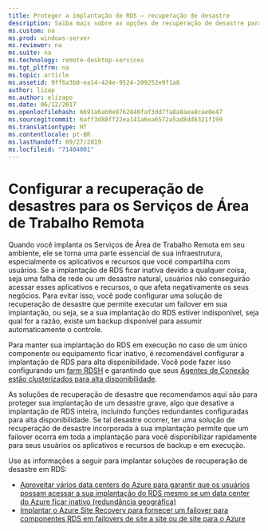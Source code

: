 ```yaml
---
title: Proteger a implantação de RDS – recuperação de desastre
description: Saiba mais sobre as opções de recuperação de desastre para os Serviços de Área de Trabalho Remota
ms.custom: na
ms.prod: windows-server
ms.reviewer: na
ms.suite: na
ms.technology: remote-desktop-services
ms.tgt_pltfrm: na
ms.topic: article
ms.assetid: 9ff6a3b0-ea14-424e-9524-209252e9f1a8
author: lizap
ms.author: elizapo
ms.date: 06/12/2017
ms.openlocfilehash: 6691a6ab0e8762840faf3dd7fa8a8aea8cae0e47
ms.sourcegitcommit: 6aff3d88ff22ea141a6ea6572a5ad8dd6321f199
ms.translationtype: HT
ms.contentlocale: pt-BR
ms.lasthandoff: 09/27/2019
ms.locfileid: "71404001"
---
```

# <a name="configure-disaster-recovery-for-remote-desktop-services"></a>Configurar a recuperação de desastres para os Serviços de Área de Trabalho Remota

Quando você implanta os Serviços de Área de Trabalho Remota em seu ambiente, ele se torna uma parte essencial de sua infraestrutura, especialmente os aplicativos e recursos que você compartilha com usuários. Se a implantação de RDS ficar inativa devido a qualquer coisa, seja uma falha de rede ou um desastre natural, usuários não conseguirão acessar esses aplicativos e recursos, o que afeta negativamente os seus negócios. Para evitar isso, você pode configurar uma solução de recuperação de desastre que permite executar um failover em sua implantação, ou seja, se a sua implantação do RDS estiver indisponível, seja qual for a razão, existe um backup disponível para assumir automaticamente o controle.

Para manter sua implantação do RDS em execução no caso de um único componente ou equipamento ficar inativo, é recomendável configurar a implantação de RDS para alta disponibilidade. Você pode fazer isso configurando um [farm RDSH](rds-scale-rdsh-farm.md) e garantindo que seus [Agentes de Conexão estão clusterizados para alta disponibilidade](rds-connection-broker-cluster.md). 

As soluções de recuperação de desastre que recomendamos aqui são para proteger sua implantação de um desastre grave, algo que desative a implantação de RDS inteira, incluindo funções redundantes configuradas para alta disponibilidade. Se tal desastre ocorrer, ter uma solução de recuperação de desastre incorporada à sua implantação permite que um failover ocorra em toda a implantação para você disponibilizar rapidamente para seus usuários os aplicativos e recursos de backup e em execução.

Use as informações a seguir para implantar soluções de recuperação de desastre em RDS:

- [Aproveitar vários data centers do Azure para garantir que os usuários possam acessar a sua implantação do RDS mesmo se um data center do Azure ficar inativo (redundância geográfica)](rds-multi-datacenter-deployment.md)
- [Implantar o Azure Site Recovery para fornecer um failover para componentes RDS em failovers de site a site ou de site para o Azure](rds-disaster-recovery-with-azure.md)


